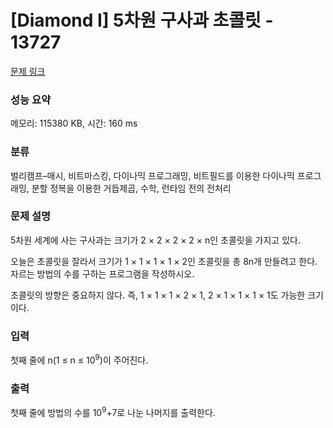 # [Diamond I] 5차원 구사과 초콜릿 - 13727 

[문제 링크](https://www.acmicpc.net/problem/13727) 

### 성능 요약

메모리: 115380 KB, 시간: 160 ms

### 분류

벌리캠프–매시, 비트마스킹, 다이나믹 프로그래밍, 비트필드를 이용한 다이나믹 프로그래밍, 분할 정복을 이용한 거듭제곱, 수학, 런타임 전의 전처리

### 문제 설명

<p>5차원 세계에 사는 구사과는 크기가 2 × 2 × 2 × 2 × n인 초콜릿을 가지고 있다.</p>

<p>오늘은 초콜릿을 잘라서 크기가 1 × 1 × 1 × 1 × 2인 초콜릿을 총 8n개 만들려고 한다. 자르는 방법의 수를 구하는 프로그램을 작성하시오.</p>

<p>초콜릿의 방향은 중요하지 않다. 즉, 1 × 1 × 1 × 2 × 1, 2 × 1 × 1 × 1 × 1도 가능한 크기이다.</p>

### 입력 

 <p>첫째 줄에 n(1 ≤ n ≤ 10<sup>9</sup>)이 주어진다.</p>

### 출력 

 <p>첫째 줄에 방법의 수를 10<sup>9</sup>+7로 나눈 나머지를 출력한다.</p>

